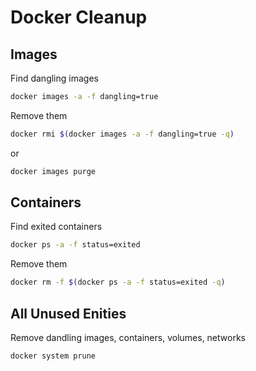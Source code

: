# Docker Cleanup

## Images

Find dangling images
```bash
docker images -a -f dangling=true
```

Remove them
```bash
docker rmi $(docker images -a -f dangling=true -q)
```
or
```bash
docker images purge
```

## Containers

Find exited containers
```bash
docker ps -a -f status=exited
```

Remove them
```bash
docker rm -f $(docker ps -a -f status=exited -q)
```

## All Unused Enities

Remove dandling images, containers, volumes, networks
```bash
docker system prune
```
